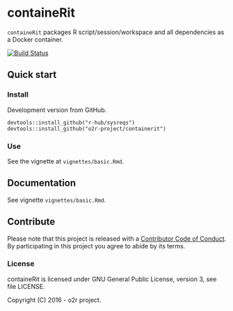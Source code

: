
<!-- README.md is generated from README.Rmd. Please edit that file -->
containeRit
===========

`containeRit` packages R script/session/workspace and all dependencies as a Docker container.

[![Build Status](https://travis-ci.org/o2r-project/containeRit.svg?branch=master)](https://travis-ci.org/o2r-project/containeRit)

Quick start
-----------

### Install

Development version from GitHub.

    devtools::install_github("r-hub/sysreqs")
    devtools::install_github("o2r-project/containerit")

### Use

See the vignette at `vignettes/basic.Rmd`.

Documentation
-------------

See vignette `vignettes/basic.Rmd`.

Contribute
----------

Please note that this project is released with a [Contributor Code of Conduct](CONDUCT.md). By participating in this project you agree to abide by its terms.

### License

containeRit is licensed under GNU General Public License, version 3, see file LICENSE.

Copyright (C) 2016 - o2r project.
